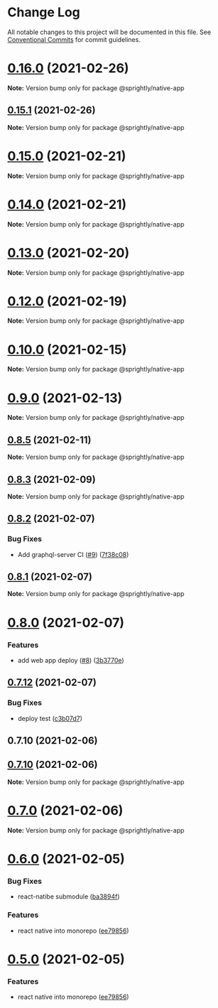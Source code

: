 # Change Log

All notable changes to this project will be documented in this file.
See [Conventional Commits](https://conventionalcommits.org) for commit guidelines.

# [0.16.0](https://github.com/shaunoff/sprightly/compare/v0.15.1...v0.16.0) (2021-02-26)

**Note:** Version bump only for package @sprightly/native-app





## [0.15.1](https://github.com/shaunoff/sprightly/compare/v0.15.0...v0.15.1) (2021-02-26)

**Note:** Version bump only for package @sprightly/native-app





# [0.15.0](https://github.com/shaunoff/sprightly/compare/v0.14.0...v0.15.0) (2021-02-21)

**Note:** Version bump only for package @sprightly/native-app





# [0.14.0](https://github.com/shaunoff/sprightly/compare/v0.13.1...v0.14.0) (2021-02-21)

**Note:** Version bump only for package @sprightly/native-app





# [0.13.0](https://github.com/shaunoff/sprightly/compare/v0.12.0...v0.13.0) (2021-02-20)

**Note:** Version bump only for package @sprightly/native-app





# [0.12.0](https://github.com/shaunoff/sprightly/compare/v0.10.0...v0.12.0) (2021-02-19)

**Note:** Version bump only for package @sprightly/native-app





# [0.10.0](https://github.com/shaunoff/sprightly/compare/v0.9.0...v0.10.0) (2021-02-15)

**Note:** Version bump only for package @sprightly/native-app





# [0.9.0](https://github.com/shaunoff/sprightly/compare/v0.8.7...v0.9.0) (2021-02-13)

**Note:** Version bump only for package @sprightly/native-app





## [0.8.5](https://github.com/shaunoff/sprightly/compare/v0.8.4...v0.8.5) (2021-02-11)

**Note:** Version bump only for package @sprightly/native-app





## [0.8.3](https://github.com/shaunoff/sprightly/compare/v0.8.2...v0.8.3) (2021-02-09)

**Note:** Version bump only for package @sprightly/native-app





## [0.8.2](https://github.com/shaunoff/sprightly/compare/v0.8.0...v0.8.2) (2021-02-07)


### Bug Fixes

* Add graphql-server CI ([#9](https://github.com/shaunoff/sprightly/issues/9)) ([7f38c08](https://github.com/shaunoff/sprightly/commit/7f38c08ccb6030ecd4b3b1ed3279f302fd81e84f))





## [0.8.1](https://github.com/shaunoff/sprightly/compare/v0.8.0...v0.8.1) (2021-02-07)

**Note:** Version bump only for package @sprightly/native-app





# [0.8.0](https://github.com/shaunoff/sprightly/compare/v0.7.11...v0.8.0) (2021-02-07)


### Features

* add web app deploy ([#8](https://github.com/shaunoff/sprightly/issues/8)) ([3b3770e](https://github.com/shaunoff/sprightly/commit/3b3770e3421e230491e620cdb2cf58a5331c60d3))





## [0.7.12](https://github.com/shaunoff/sprightly/compare/v0.7.11...v0.7.12) (2021-02-07)


### Bug Fixes

* deploy test ([c3b07d7](https://github.com/shaunoff/sprightly/commit/c3b07d7520a4ee8906e03d49d35f89139795549e))



## 0.7.10 (2021-02-06)





## [0.7.10](https://github.com/shaunoff/sprightly/compare/v0.6.0...v0.7.10) (2021-02-06)

**Note:** Version bump only for package @sprightly/native-app





# [0.7.0](https://github.com/shaunoff/sprightly/compare/v0.6.0...v0.7.0) (2021-02-06)

**Note:** Version bump only for package @sprightly/native-app





# [0.6.0](https://github.com/shaunoff/sprightly/compare/v0.4.0...v0.6.0) (2021-02-05)


### Bug Fixes

* react-natibe submodule ([ba3894f](https://github.com/shaunoff/sprightly/commit/ba3894f5ba7134de4202bf8b1e41e0f1b1f0a2af))


### Features

* react native into monorepo ([ee79856](https://github.com/shaunoff/sprightly/commit/ee79856a96735e9c120a39cc78423460ac13052b))





# [0.5.0](https://github.com/shaunoff/sprightly/compare/v0.4.0...v0.5.0) (2021-02-05)


### Features

* react native into monorepo ([ee79856](https://github.com/shaunoff/sprightly/commit/ee79856a96735e9c120a39cc78423460ac13052b))
